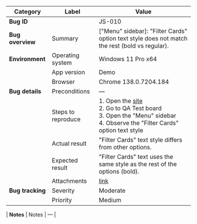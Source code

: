 | **Category** | **Label** | **Value** |
|---|---|---|
| **Bug ID** |  | JS-010 |
| **Bug overview** | Summary | ["Menu" sidebar]: "Filter Cards" option text style does not match the rest (bold vs regular). |
| **Environment** | Operating system | Windows 11 Pro x64 |
|  | App version | Demo |
|  | Browser | Chrome 138.0.7204.184 |
| **Bug details** | Preconditions | — |
|  | Steps to reproduce | 1. Open the [site](https://mate-academy-images.s3.eu-central-1.amazonaws.com/c8907025538486ce4c46981003fc83bc_da130fe234.png)<br>2. Go to QA Test board<br>3. Open the "Menu" sidebar<br>4. Observe the "Filter Cards" option text style |
|  | Actual result | "Filter Cards" text style differs from other options. |
|  | Expected result | "Filter Cards" text uses the same style as the rest of the options (bold). |
|  | Attachments | [link](https://github.com/Roksolana-K/qa-portfolio/blob/main/bugs-from-screenshot/attachments/JS-010.png) |
| **Bug tracking** | Severity | Moderate |
|  | Priority | Medium |

| **Notes** | Notes | — |
